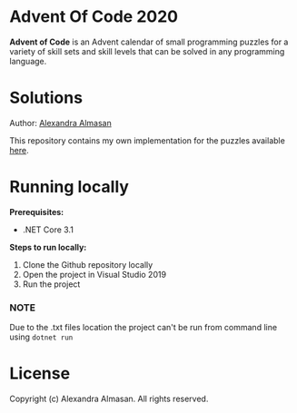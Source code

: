 # Advent Of Code 2020 
**Advent of Code** is an Advent calendar of small programming puzzles for a variety of skill sets and skill levels that can be solved in any programming language. 

# Solutions
Author: [Alexandra Almasan](https://github.com/alealmasan27)

This repository contains my own implementation for the puzzles available [here](https://adventofcode.com/2020).

# Running locally
**Prerequisites:**
- .NET Core 3.1

**Steps to run locally:** 
1. Clone the Github repository locally
2. Open the project in Visual Studio 2019
3. Run the project

### NOTE

Due to the .txt files location the project can't be run from command line using `dotnet run`

# License
Copyright (c) Alexandra Almasan. All rights reserved.
